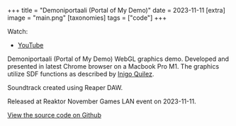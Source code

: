+++
title = "Demoniportaali (Portal of My Demo)"
date = 2023-11-11
[extra]
image = "main.png"
[taxonomies]
tags = ["code"]
+++

Watch:

- [YouTube](https://www.youtube.com/watch?v=wwGAO3uRm9w)

Demoniportaali (Portal of My Demo) WebGL graphics demo. Developed and presented in latest Chrome browser on a Macbook Pro M1. The graphics utilize SDF functions as described by [Inigo Quilez](https://iquilezles.org/articles/distfunctions/).

Soundtrack created using Reaper DAW.

Released at Reaktor November Games LAN event on 2023-11-11.

[View the source code on Github](https://github.com/mollikka/DemoNovemberGames2023)
